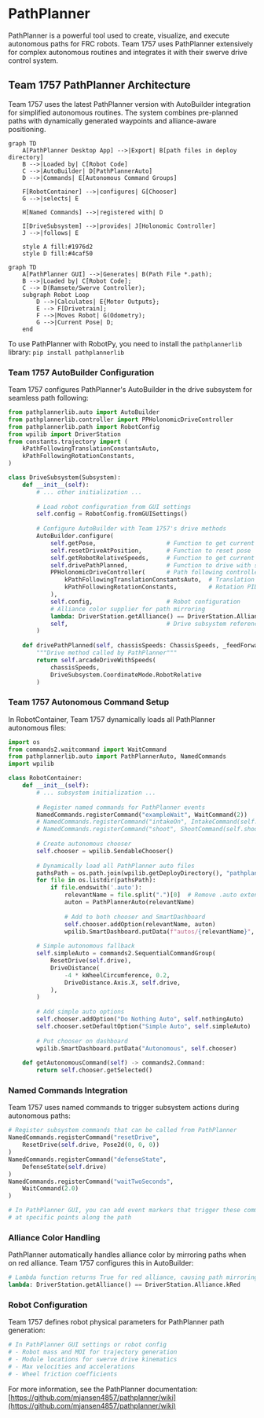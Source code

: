 # PathPlanner

PathPlanner is a powerful tool used to create, visualize, and execute autonomous paths for FRC robots. Team 1757 uses PathPlanner extensively for complex autonomous routines and integrates it with their swerve drive control system.

## Team 1757 PathPlanner Architecture

Team 1757 uses the latest PathPlanner version with AutoBuilder integration for simplified autonomous routines. The system combines pre-planned paths with dynamically generated waypoints and alliance-aware positioning.

```mermaid
graph TD
    A[PathPlanner Desktop App] -->|Export| B[path files in deploy directory]
    B -->|Loaded by| C[Robot Code]
    C -->|AutoBuilder| D[PathPlannerAuto]
    D -->|Commands| E[Autonomous Command Groups]
    
    F[RobotContainer] -->|configures| G[Chooser]
    G -->|selects| E
    
    H[Named Commands] -->|registered with| D
    
    I[DriveSubsystem] -->|provides| J[Holonomic Controller]
    J -->|follows| E
    
    style A fill:#1976d2
    style D fill:#4caf50
```

```mermaid
graph TD
    A[PathPlanner GUI] -->|Generates| B(Path File *.path);
    B -->|Loaded by| C[Robot Code];
    C --> D(Ramsete/Swerve Controller);
    subgraph Robot Loop
        D -->|Calculates| E{Motor Outputs};
        E --> F[Drivetrain];
        F -->|Moves Robot| G(Odometry);
        G -->|Current Pose| D;
    end
```

To use PathPlanner with RobotPy, you need to install the `pathplannerlib` library:
`pip install pathplannerlib`

### Team 1757 AutoBuilder Configuration

Team 1757 configures PathPlanner's AutoBuilder in the drive subsystem for seamless path following:

```python
from pathplannerlib.auto import AutoBuilder
from pathplannerlib.controller import PPHolonomicDriveController
from pathplannerlib.path import RobotConfig
from wpilib import DriverStation
from constants.trajectory import (
    kPathFollowingTranslationConstantsAuto,
    kPathFollowingRotationConstants,
)

class DriveSubsystem(Subsystem):
    def __init__(self):
        # ... other initialization ...
        
        # Load robot configuration from GUI settings
        self.config = RobotConfig.fromGUISettings()
        
        # Configure AutoBuilder with Team 1757's drive methods
        AutoBuilder.configure(
            self.getPose,                    # Function to get current pose
            self.resetDriveAtPosition,       # Function to reset pose
            self.getRobotRelativeSpeeds,     # Function to get current speeds
            self.drivePathPlanned,           # Function to drive with speeds
            PPHolonomicDriveController(      # Path following controller
                kPathFollowingTranslationConstantsAuto,  # Translation PID
                kPathFollowingRotationConstants,         # Rotation PID
            ),
            self.config,                     # Robot configuration
            # Alliance color supplier for path mirroring
            lambda: DriverStation.getAlliance() == DriverStation.Alliance.kRed,
            self,                            # Drive subsystem reference
        )
    
    def drivePathPlanned(self, chassisSpeeds: ChassisSpeeds, _feedForward):
        """Drive method called by PathPlanner"""
        return self.arcadeDriveWithSpeeds(
            chassisSpeeds, 
            DriveSubsystem.CoordinateMode.RobotRelative
        )
```

### Team 1757 Autonomous Command Setup

In RobotContainer, Team 1757 dynamically loads all PathPlanner autonomous files:

```python
import os
from commands2.waitcommand import WaitCommand
from pathplannerlib.auto import PathPlannerAuto, NamedCommands
import wpilib

class RobotContainer:
    def __init__(self):
        # ... subsystem initialization ...
        
        # Register named commands for PathPlanner events
        NamedCommands.registerCommand("exampleWait", WaitCommand(2))
        # NamedCommands.registerCommand("intakeOn", IntakeCommand(self.intake))
        # NamedCommands.registerCommand("shoot", ShootCommand(self.shooter))
        
        # Create autonomous chooser
        self.chooser = wpilib.SendableChooser()
        
        # Dynamically load all PathPlanner auto files
        pathsPath = os.path.join(wpilib.getDeployDirectory(), "pathplanner", "autos")
        for file in os.listdir(pathsPath):
            if file.endswith('.auto'):
                relevantName = file.split(".")[0]  # Remove .auto extension
                auton = PathPlannerAuto(relevantName)
                
                # Add to both chooser and SmartDashboard
                self.chooser.addOption(relevantName, auton)
                wpilib.SmartDashboard.putData(f"autos/{relevantName}", auton)
        
        # Simple autonomous fallback
        self.simpleAuto = commands2.SequentialCommandGroup(
            ResetDrive(self.drive),
            DriveDistance(
                -4 * kWheelCircumference, 0.2,
                DriveDistance.Axis.X, self.drive,
            ),
        )
        
        # Add simple auto options
        self.chooser.addOption("Do Nothing Auto", self.nothingAuto)
        self.chooser.setDefaultOption("Simple Auto", self.simpleAuto)
        
        # Put chooser on dashboard
        wpilib.SmartDashboard.putData("Autonomous", self.chooser)
    
    def getAutonomousCommand(self) -> commands2.Command:
        return self.chooser.getSelected()
```

### Named Commands Integration

Team 1757 uses named commands to trigger subsystem actions during autonomous paths:

```python
# Register subsystem commands that can be called from PathPlanner
NamedCommands.registerCommand("resetDrive", 
    ResetDrive(self.drive, Pose2d(0, 0, 0))
)
NamedCommands.registerCommand("defenseState", 
    DefenseState(self.drive)
)
NamedCommands.registerCommand("waitTwoSeconds", 
    WaitCommand(2.0)
)

# In PathPlanner GUI, you can add event markers that trigger these commands
# at specific points along the path
```

### Alliance Color Handling

PathPlanner automatically handles alliance color by mirroring paths when on red alliance. Team 1757 configures this in AutoBuilder:

```python
# Lambda function returns True for red alliance, causing path mirroring
lambda: DriverStation.getAlliance() == DriverStation.Alliance.kRed
```

### Robot Configuration

Team 1757 defines robot physical parameters for PathPlanner path generation:

```python
# In PathPlanner GUI settings or robot config
# - Robot mass and MOI for trajectory generation
# - Module locations for swerve drive kinematics
# - Max velocities and accelerations
# - Wheel friction coefficients
```

For more information, see the PathPlanner documentation: [https://github.com/mjansen4857/pathplanner/wiki](https://github.com/mjansen4857/pathplanner/wiki)
